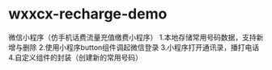 # wxxcx-recharge-demo
微信小程序（仿手机话费流量充值缴费小程序）
1.本地存储常用号码数据，支持新增与删除
2.使用小程序button组件调起微信登录
3.小程序打开通讯录，播打电话
4.自定义组件的封装（创建新的常用号码）
